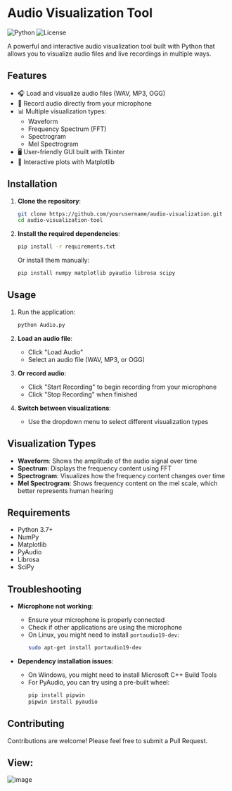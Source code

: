 # Audio Visualization Tool

![Python](https://img.shields.io/badge/Python-3.7%2B-blue)
![License](https://img.shields.io/badge/License-MIT-green)

A powerful and interactive audio visualization tool built with Python that allows you to visualize audio files and live recordings in multiple ways.

## Features

- 🎧 Load and visualize audio files (WAV, MP3, OGG)
- 🎤 Record audio directly from your microphone
- 📊 Multiple visualization types:
  - Waveform
  - Frequency Spectrum (FFT)
  - Spectrogram
  - Mel Spectrogram
- 🖥️ User-friendly GUI built with Tkinter
- 🎨 Interactive plots with Matplotlib

## Installation

1. **Clone the repository**:
   ```bash
   git clone https://github.com/yourusername/audio-visualization.git
   cd audio-visualization-tool
   ```

2. **Install the required dependencies**:
   ```bash
   pip install -r requirements.txt
   ```
   
   Or install them manually:
   ```bash
   pip install numpy matplotlib pyaudio librosa scipy
   ```

## Usage

1. Run the application:
   ```bash
   python Audio.py
   ```

2. **Load an audio file**:
   - Click "Load Audio"
   - Select an audio file (WAV, MP3, or OGG)

3. **Or record audio**:
   - Click "Start Recording" to begin recording from your microphone
   - Click "Stop Recording" when finished

4. **Switch between visualizations**:
   - Use the dropdown menu to select different visualization types

## Visualization Types

- **Waveform**: Shows the amplitude of the audio signal over time
- **Spectrum**: Displays the frequency content using FFT
- **Spectrogram**: Visualizes how the frequency content changes over time
- **Mel Spectrogram**: Shows frequency content on the mel scale, which better represents human hearing

## Requirements

- Python 3.7+
- NumPy
- Matplotlib
- PyAudio
- Librosa
- SciPy

## Troubleshooting

- **Microphone not working**:
  - Ensure your microphone is properly connected
  - Check if other applications are using the microphone
  - On Linux, you might need to install `portaudio19-dev`:
    ```bash
    sudo apt-get install portaudio19-dev
    ```

- **Dependency installation issues**:
  - On Windows, you might need to install Microsoft C++ Build Tools
  - For PyAudio, you can try using a pre-built wheel:
    ```bash
    pip install pipwin
    pipwin install pyaudio
    ```

## Contributing

Contributions are welcome! Please feel free to submit a Pull Request.

## View:

![image](https://github.com/user-attachments/assets/be9a12f6-7444-4ad7-ae08-c65c88954b8d)

